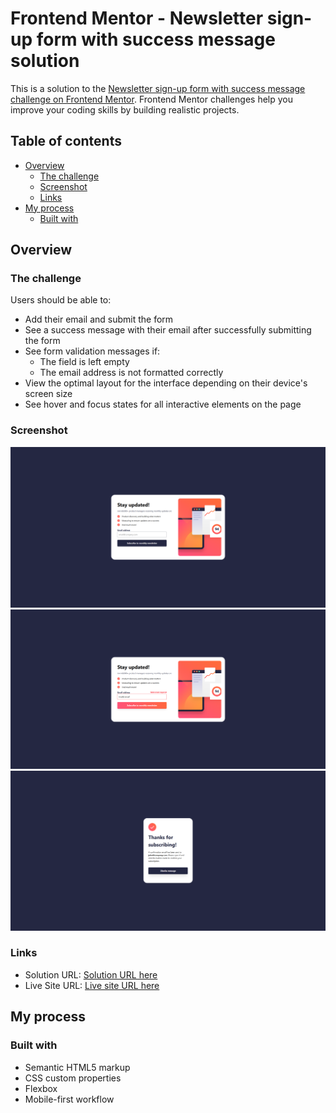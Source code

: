 # Frontend Mentor - Newsletter sign-up form with success message solution

This is a solution to the [Newsletter sign-up form with success message challenge on Frontend Mentor](https://www.frontendmentor.io/challenges/newsletter-signup-form-with-success-message-3FC1AZbNrv). Frontend Mentor challenges help you improve your coding skills by building realistic projects.

## Table of contents

- [Overview](#overview)
  - [The challenge](#the-challenge)
  - [Screenshot](#screenshot)
  - [Links](#links)
- [My process](#my-process)
  - [Built with](#built-with)

## Overview

### The challenge

Users should be able to:

- Add their email and submit the form
- See a success message with their email after successfully submitting the form
- See form validation messages if:
  - The field is left empty
  - The email address is not formatted correctly
- View the optimal layout for the interface depending on their device's screen size
- See hover and focus states for all interactive elements on the page

### Screenshot

![](./assets/images/screenshot.png)
![](./assets/images/screenshot-active.png)
![](./assets/images/success.png)

### Links

- Solution URL: [Solution URL here](https://www.frontendmentor.io/solutions/newsletter-with-sign-up-success-message-ZpIo1ItAmG)
- Live Site URL: [Live site URL here](https://newsletter-sign-up-with-success-message-denislav.vercel.app)

## My process

### Built with

- Semantic HTML5 markup
- CSS custom properties
- Flexbox
- Mobile-first workflow
